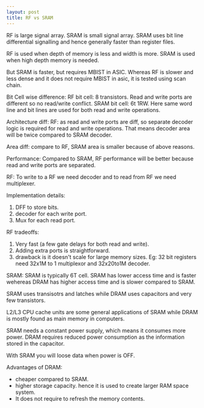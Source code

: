```yaml
---
layout: post
title: RF vs SRAM
---
```


RF is large signal array. SRAM is small signal array. SRAM uses bit line differential signalling and hence generally faster than register files.

RF is used when depth of memory is less and width is more. SRAM is used when high depth memory is needed.

But SRAM is faster, but requires MBIST in ASIC. Whereas RF is slower and less dense and it does not require MBIST in asic, it is tested using scan chain.

Bit Cell wise difference:
RF bit cell: 8 transistors. Read and write ports are different so no read/write conflict.
SRAM bit cell: 6t 1RW. Here same word line and bit lines are used for both read and write operations.

Architecture diff:
RF: as read and write ports are diff, so separate decoder logic is required for read and write operations. That means decoder area will be twice compared to SRAM decoder.

Area diff:
compare to RF, SRAM area is smaller because of above reasons.

Performance:
Compared to SRAM, RF performance will be better because read and write ports are separated.

RF:
To write to a RF we need decoder and to read from RF we need multiplexer.

Implementation details:
1. DFF to store bits.
2. decoder for each write port.
3. Mux for each read port.

RF tradeoffs:
1. Very fast (a few gate delays for both read and write).
2. Adding extra ports is straightforward.
3. drawback is it doesn't scale for large memory sizes. Eg: 32 bit registers need 32x1M to 1 multiplexor and 32x20to1M decoder.

SRAM:
SRAM is typically 6T cell. SRAM has lower access time and is faster wehereas DRAM has higher access time and is slower compared to SRAM.

SRAM uses transisotrs and latches while DRAM uses capacitors and very few transistors.

L2/L3 CPU cache units are some general applications of SRAM while DRAM is mostly found as main memory in computers.

SRAM needs a constant power supply, which means it consumes more power. DRAM requires reduced power consumption as the information stored in the capacitor.

With SRAM you will loose data when power is OFF. 

Advantages of DRAM:
- cheaper compared to SRAM.
- higher storage capacity. hence it is used to create larger RAM space system.
- It does not require to refresh the memory contents.
